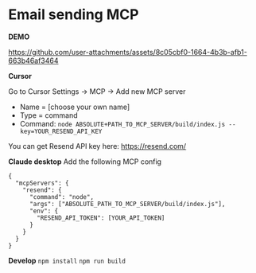 # Email sending MCP

**DEMO**


https://github.com/user-attachments/assets/8c05cbf0-1664-4b3b-afb1-663b46af3464



**Cursor**

Go to Cursor Settings -> MCP -> Add new MCP server
- Name = [choose your own name]
- Type = command
- Command: `node ABSOLUTE+PATH_TO_MCP_SERVER/build/index.js --key=YOUR_RESEND_API_KEY`

You can get Resend API key here: https://resend.com/


**Claude desktop**
Add the following MCP config
```
{
  "mcpServers": {
    "resend": {
      "command": "node",
      "args": ["ABSOLUTE_PATH_TO_MCP_SERVER/build/index.js"],
      "env": {
        "RESEND_API_TOKEN": [YOUR_API_TOKEN]
      }
    }
  }
}
```

**Develop**
`npm install`
`npm run build`
